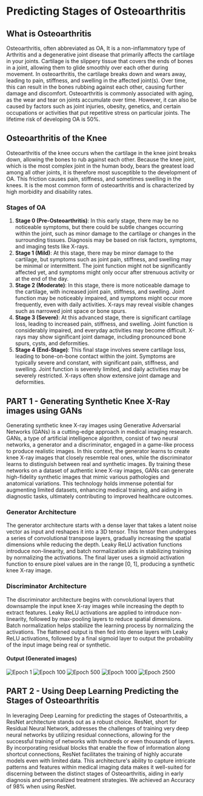 # Predicting Stages of Osteoarthritis

## What is Osteoarthritis
Osteoarthritis, often abbreviated as OA, It is a non-inflammatory type of Arthritis and a degenerative joint disease that primarily affects the cartilage in your joints. Cartilage is the slippery tissue that covers the ends of bones in a joint, allowing them to glide smoothly over each other during movement. In osteoarthritis, the cartilage breaks down and wears away, leading to pain, stiffness, and swelling in the affected joint(s). Over time, this can result in the bones rubbing against each other, causing further damage and discomfort.
Osteoarthritis is commonly associated with aging, as the wear and tear on joints accumulate over time. However, it can also be caused by factors such as joint injuries, obesity, genetics, and certain occupations or activities that put repetitive stress on particular joints. The lifetime risk of developing OA is 50%.

## Osteoarthritis of the Knee
Osteoarthritis of the knee occurs when the cartilage in the knee joint breaks down, allowing the bones to rub against each other. Because the knee joint, which is the most complex joint in the human body, bears the greatest load among all other joints, it is therefore most susceptible to the development of OA. This friction causes pain, stiffness, and sometimes swelling in the knees. It is the most common form of osteoarthritis and is characterized by high morbidity and disability rates.

### Stages of OA
1. <b>Stage 0 (Pre-Osteoarthritis)</b>: In this early stage, there may be no noticeable symptoms, but there could be subtle changes occurring within the joint, such as minor damage to the cartilage or changes in the surrounding tissues. Diagnosis may be based on risk factors, symptoms, and imaging tests like X-rays.
2. <b>Stage 1 (Mild)</b>: At this stage, there may be minor damage to the cartilage, but symptoms such as joint pain, stiffness, and swelling may be minimal or intermittent. The joint function might not be significantly affected yet, and symptoms might only occur after strenuous activity or at the end of the day.
3. <b>Stage 2 (Moderate)</b>: In this stage, there is more noticeable damage to the cartilage, with increased joint pain, stiffness, and swelling. Joint function may be noticeably impaired, and symptoms might occur more frequently, even with daily activities. X-rays may reveal visible changes such as narrowed joint space or bone spurs.
4. <b>Stage 3 (Severe)</b>: At this advanced stage, there is significant cartilage loss, leading to increased pain, stiffness, and swelling. Joint function is considerably impaired, and everyday activities may become difficult. X-rays may show significant joint damage, including pronounced bone spurs, cysts, and deformities.
5. <b>Stage 4 (End-Stage)</b>: This final stage involves severe cartilage loss, leading to bone-on-bone contact within the joint. Symptoms are typically severe and constant, with significant pain, stiffness, and swelling. Joint function is severely limited, and daily activities may be severely restricted. X-rays often show extensive joint damage and deformities.

## PART 1 - Generating Synthetic Knee X-Ray images using GANs

Generating synthetic knee X-ray images using Generative Adversarial Networks (GANs) is a cutting-edge approach in medical imaging research. GANs, a type of artificial intelligence algorithm, consist of two neural networks, a generator and a discriminator, engaged in a game-like process to produce realistic images. In this context, the generator learns to create knee X-ray images that closely resemble real ones, while the discriminator learns to distinguish between real and synthetic images. By training these networks on a dataset of authentic knee X-ray images, GANs can generate high-fidelity synthetic images that mimic various pathologies and anatomical variations. This technology holds immense potential for augmenting limited datasets, enhancing medical training, and aiding in diagnostic tasks, ultimately contributing to improved healthcare outcomes.

### Generator Architecture
The generator architecture starts with a dense layer that takes a latent noise vector as input and reshapes it into a 3D tensor. This tensor then undergoes a series of convolutional transpose layers, gradually increasing the spatial dimensions while reducing the depth. Leaky ReLU activation functions introduce non-linearity, and batch normalization aids in stabilizing training by normalizing the activations. The final layer uses a sigmoid activation function to ensure pixel values are in the range [0, 1], producing a synthetic knee X-ray image.

### Discriminator Architecture
The discriminator architecture begins with convolutional layers that downsample the input knee X-ray images while increasing the depth to extract features. Leaky ReLU activations are applied to introduce non-linearity, followed by max-pooling layers to reduce spatial dimensions. Batch normalization helps stabilize the learning process by normalizing the activations. The flattened output is then fed into dense layers with Leaky ReLU activations, followed by a final sigmoid layer to output the probability of the input image being real or synthetic.

#### Output (Generated images)
![Epoch 1](GAN/generated_images/After_epochs_0001.png)
![Epoch 100](GAN/generated_images/After_epochs_0100.png)
![Epoch 500](GAN/generated_images/After_epochs_0500.png)
![Epoch 1000](GAN/generated_images/After_epochs_1000.png)
![Epoch 2500](GAN/generated_images/After_epochs_2500.png)


## PART 2 - Using Deep Learning   Predicting the Stages of Osteoarthritis
In leveraging Deep Learning for predicting the stages of Osteoarthritis, a ResNet architecture stands out as a robust choice. ResNet, short for Residual Neural Network, addresses the challenges of training very deep neural networks by utilizing residual connections, allowing for the successful training of networks with hundreds or even thousands of layers. By incorporating residual blocks that enable the flow of information along shortcut connections, ResNet facilitates the training of highly accurate models even with limited data. This architecture's ability to capture intricate patterns and features within medical imaging data makes it well-suited for discerning between the distinct stages of Osteoarthritis, aiding in early diagnosis and personalized treatment strategies.
We achieved an Accuracy of 98% when using ResNet.

